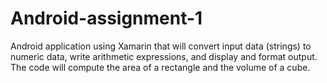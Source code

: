 # Android-assignment-1
Android application using Xamarin that will convert input data (strings) to numeric data, write arithmetic expressions, and display and format output. The code will compute the area of a rectangle and the volume of a cube.
